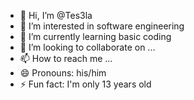 - 👋 Hi, I’m @Tes3la
- 👀 I’m interested in software engineering
- 🌱 I’m currently learning basic coding 
- 💞️ I’m looking to collaborate on ...
- 📫 How to reach me ...
- 😄 Pronouns: his/him
- ⚡ Fun fact: I'm only 13 years old

<!---
Tes3la/Tes3la is a ✨ special ✨ repository because its `README.md` (this file) appears on your GitHub profile.
You can click the Preview link to take a look at your changes.
--->

